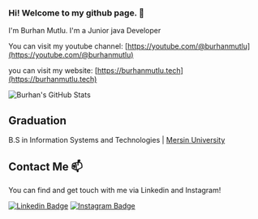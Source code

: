 ### Hi! Welcome to my github page. 👋

I'm Burhan Mutlu. I'm a Junior java Developer

You can visit my youtube channel: [https://youtube.com/@burhanmutlu](https://youtube.com/@burhanmutlu)

you can visit my website: [https://burhanmutlu.tech](https://burhanmutlu.tech)

![Burhan's GitHub Stats](https://github-readme-stats.vercel.app/api?username=burhanmutlu&show_icons=true)

## Graduation

B.S in Information Systems and Technologies |  [Mersin University](https://www.mersin.edu.tr/)

## Contact Me 📫

You can find and get touch with me via Linkedin and Instagram!

[![Linkedin Badge](https://img.shields.io/badge/burhanmutlu-follow%20on%20linkedin-blue?style=for-the-badge&logo=linkedin)](https://www.linkedin.com/in/burhanmutlu/)
[![Instagram Badge](https://img.shields.io/badge/kodailesi-follow%20on%20instagram-blue?style=for-the-badge&logo=instagram)](https://instagram.com/kodailesi/)
